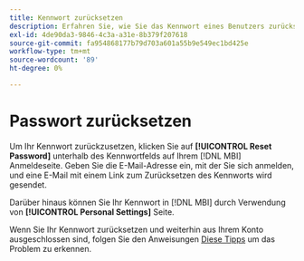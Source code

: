 ```yaml
---
title: Kennwort zurücksetzen
description: Erfahren Sie, wie Sie das Kennwort eines Benutzers zurücksetzen.
exl-id: 4de90da3-9846-4c3a-a31e-8b379f207618
source-git-commit: fa954868177b79d703a601a55b9e549ec1bd425e
workflow-type: tm+mt
source-wordcount: '89'
ht-degree: 0%

---
```


# Passwort zurücksetzen

Um Ihr Kennwort zurückzusetzen, klicken Sie auf **[!UICONTROL Reset Password]** unterhalb des Kennwortfelds auf Ihrem [!DNL MBI] Anmeldeseite. Geben Sie die E-Mail-Adresse ein, mit der Sie sich anmelden, und eine E-Mail mit einem Link zum Zurücksetzen des Kennworts wird gesendet.

Darüber hinaus können Sie Ihr Kennwort in [!DNL MBI] durch Verwendung von **[!UICONTROL Personal Settings]** Seite.

Wenn Sie Ihr Kennwort zurücksetzen und weiterhin aus Ihrem Konto ausgeschlossen sind, folgen Sie den Anweisungen [Diese Tipps](https://experienceleague.adobe.com/docs/commerce-knowledge-base/kb/troubleshooting/miscellaneous/troubleshooting-mbi-account-lockout.html?lang=en) um das Problem zu erkennen.
